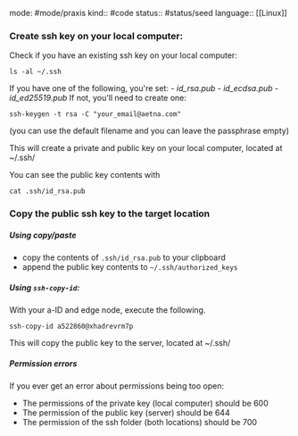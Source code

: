 mode: #mode/praxis 
kind:: #code
status:: #status/seed
language:: [[Linux]]

### Create ssh key on your local computer:
Check if you have an existing ssh key on your local computer: 

	ls -al ~/.ssh

If you have one of the following, you're set:
	-   _id_rsa.pub_
	-   _id_ecdsa.pub_
	-   _id_ed25519.pub_
If not, you'll need to create one:

	ssh-keygen -t rsa -C "your_email@aetna.com"

(you can use the default filename and you can leave the passphrase empty)
	
This will create a private and public key on your local computer, located at ~/.ssh/

You can see the public key contents with

	cat .ssh/id_rsa.pub

### Copy the public ssh key to the target location 
##### Using copy/paste
* copy the contents of `.ssh/id_rsa.pub` to your clipboard
* append the public key contents to `~/.ssh/authorized_keys` 


##### Using `ssh-copy-id`:
With your a-ID and edge node, execute the following.

	ssh-copy-id a522860@xhadrevrm7p

This will copy the public key to the server, located at ~/.ssh/

##### Permission errors
If you ever get an error about permissions being too open:
* The permissions of the private key (local computer) should be 600
* The permission of the public key (server) should be 644
* The permission of the ssh folder (both locations) should be 700
